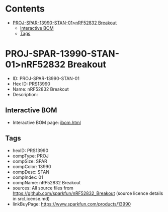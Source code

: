 



Contents
========

* [PROJ-SPAR-13990-STAN-01>nRF52832 Breakout](#proj-spar-13990-stan-01nrf52832-breakout)
	* [Interactive BOM](#interactive-bom)
	* [Tags](#tags)

# PROJ-SPAR-13990-STAN-01>nRF52832 Breakout

- ID: PROJ-SPAR-13990-STAN-01
- Hex ID: PRS13990
- Name: nRF52832 Breakout
- Description: 

## Interactive BOM

- Interactive BOM page: [ibom.html](kicad/bom/ibom.html)

## Tags

- hexID: PRS13990
- oompType: PROJ
- oompSize: SPAR
- oompColor: 13990
- oompDesc: STAN
- oompIndex: 01
- oompName: nRF52832 Breakout
- sources: All source files from https://github.com/sparkfun/nRF52832_Breakout (source licence details in srcLicense.md)
- linkBuyPage: https://www.sparkfun.com/products/13990

